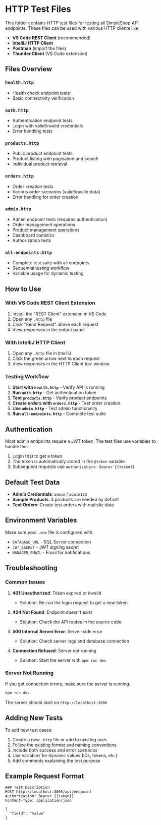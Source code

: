# HTTP Test Files

This folder contains HTTP test files for testing all SimpleShop API endpoints. These files can be used with various HTTP clients like:

- **VS Code REST Client** (recommended)
- **IntelliJ HTTP Client**
- **Postman** (import the files)
- **Thunder Client** (VS Code extension)

## Files Overview

### `health.http`
- Health check endpoint tests
- Basic connectivity verification

### `auth.http`
- Authentication endpoint tests
- Login with valid/invalid credentials
- Error handling tests

### `products.http`
- Public product endpoint tests
- Product listing with pagination and search
- Individual product retrieval

### `orders.http`
- Order creation tests
- Various order scenarios (valid/invalid data)
- Error handling for order creation

### `admin.http`
- Admin endpoint tests (requires authentication)
- Order management operations
- Product management operations
- Dashboard statistics
- Authorization tests

### `all-endpoints.http`
- Complete test suite with all endpoints
- Sequential testing workflow
- Variable usage for dynamic testing

## How to Use

### With VS Code REST Client Extension

1. Install the "REST Client" extension in VS Code
2. Open any `.http` file
3. Click "Send Request" above each request
4. View responses in the output panel

### With IntelliJ HTTP Client

1. Open any `.http` file in IntelliJ
2. Click the green arrow next to each request
3. View responses in the HTTP Client tool window

### Testing Workflow

1. **Start with `health.http`** - Verify API is running
2. **Run `auth.http`** - Get authentication token
3. **Test `products.http`** - Verify product endpoints
4. **Create orders with `orders.http`** - Test order creation
5. **Use `admin.http`** - Test admin functionality
6. **Run `all-endpoints.http`** - Complete test suite

## Authentication

Most admin endpoints require a JWT token. The test files use variables to handle this:

1. Login first to get a token
2. The token is automatically stored in the `@token` variable
3. Subsequent requests use `Authorization: Bearer {{token}}`

## Default Test Data

- **Admin Credentials**: `admin` / `admin123`
- **Sample Products**: 3 products are seeded by default
- **Test Orders**: Create test orders with realistic data

## Environment Variables

Make sure your `.env` file is configured with:
- `DATABASE_URL` - SQL Server connection
- `JWT_SECRET` - JWT signing secret
- `MANAGER_EMAIL` - Email for notifications

## Troubleshooting

### Common Issues

1. **401 Unauthorized**: Token expired or invalid
   - Solution: Re-run the login request to get a new token

2. **404 Not Found**: Endpoint doesn't exist
   - Solution: Check the API routes in the source code

3. **500 Internal Server Error**: Server-side error
   - Solution: Check server logs and database connection

4. **Connection Refused**: Server not running
   - Solution: Start the server with `npm run dev`

### Server Not Running

If you get connection errors, make sure the server is running:

```bash
npm run dev
```

The server should start on `http://localhost:3000`

## Adding New Tests

To add new test cases:

1. Create a new `.http` file or add to existing ones
2. Follow the existing format and naming conventions
3. Include both success and error scenarios
4. Use variables for dynamic values (IDs, tokens, etc.)
5. Add comments explaining the test purpose

## Example Request Format

```http
### Test Description
POST http://localhost:3000/api/endpoint
Authorization: Bearer {{token}}
Content-Type: application/json

{
  "field": "value"
}
```
